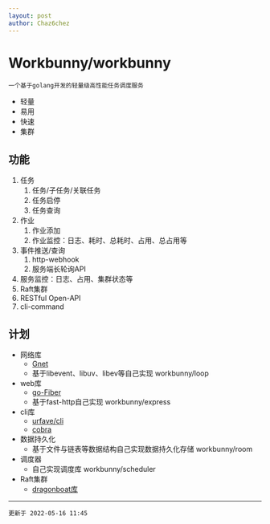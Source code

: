 ```yaml
---
layout: post
author: Chaz6chez
---
```


# Workbunny/workbunny

    一个基于golang开发的轻量级高性能任务调度服务

- 轻量
- 易用
- 快速
- 集群

## 功能

1. 任务
   1. 任务/子任务/关联任务
   2. 任务启停
   3. 任务查询
2. 作业
   1. 作业添加
   2. 作业监控：日志、耗时、总耗时、占用、总占用等
3. 事件推送/查询
   1. http-webhook
   2. 服务端长轮询API
4. 服务监控：日志、占用、集群状态等
5. Raft集群
6. RESTful Open-API
7. cli-command

## 计划

- 网络库 
  - [Gnet](https://github.com/panjf2000/gnet)
  - 基于libevent、libuv、libev等自己实现 workbunny/loop
- web库 
  - [go-Fiber](https://github.com/gofiber/fiber)
  - 基于fast-http自己实现 workbunny/express
- cli库
  - [urfave/cli](https://github.com/urfave/cli)
  - [cobra](https://github.com/spf13/cobra)
- 数据持久化
  - 基于文件与链表等数据结构自己实现数据持久化存储 workbunny/room
- 调度器
  - 自己实现调度库 workbunny/scheduler
- Raft集群
  - [dragonboat库](https://github.com/lni/dragonboat)

---
    更新于 2022-05-16 11:45